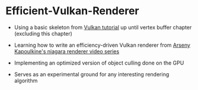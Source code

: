 # Efficient-Vulkan-Renderer
* Using a basic skeleton from [Vulkan tutorial](https://vulkan-tutorial.com) up until vertex buffer chapter (excluding this chapter)

* Learning how to write an efficiency-driven Vulkan renderer from [Arseny Kapoulkine's niagara renderer video series](https://youtu.be/BR2my8OE1Sc)

* Implementing an optimized version of object culling done on the GPU

* Serves as an experimental ground for any interesting rendering algorithm
